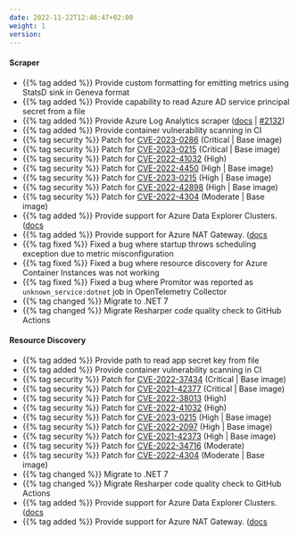 ```yaml
---
date: 2022-11-22T12:46:47+02:00
weight: 1
version:
---
```


#### Scraper

- {{% tag added %}} Provide custom formatting for emitting metrics using StatsD sink in Geneva format
- {{% tag added %}} Provide capability to read Azure AD service principal secret from a file
- {{% tag added %}} Provide Azure Log Analytics scraper ([docs](https://docs.promitor.io/v2.9/scraping/providers/log-analytics/)
| [#2132](https://github.com/tomkerkhove/promitor/pull/2132))
- {{% tag added %}} Provide container vulnerability scanning in CI
- {{% tag security %}} Patch for [CVE-2023-0286](https://github.com/advisories/GHSA-x4qr-2fvf-3mr5) (Critical | Base image)
- {{% tag security %}} Patch for [CVE-2023-0215](https://github.com/advisories/GHSA-x4qr-2fvf-3mr5) (Critical | Base image)
- {{% tag security %}} Patch for [CVE-2022-41032](https://github.com/advisories/GHSA-g3q9-xf95-8hp5) (High)
- {{% tag security %}} Patch for [CVE-2022-4450](https://github.com/advisories/GHSA-v5w6-wcm8-jm4q) (High | Base image)
- {{% tag security %}} Patch for [CVE-2023-0215](https://github.com/advisories/GHSA-r7jw-wp68-3xch) (High | Base image)
- {{% tag security %}} Patch for [CVE-2022-42898](https://access.redhat.com/security/cve/cve-2022-42898) (High | Base image)
- {{% tag security %}} Patch for [CVE-2022-4304](https://github.com/advisories/GHSA-p52g-cm5j-mjv4) (Moderate | Base image)
- {{% tag added %}} Provide support for Azure Data Explorer Clusters. ([docs](https://docs.promitor.io/v2.9/scraping/providers/data-explorer-clusters.md)
- {{% tag added %}} Provide support for Azure NAT Gateway. ([docs](https://docs.promitor.io/v2.9/scraping/providers/nat-gateway.md)
- {{% tag fixed %}} Fixed a bug where startup throws scheduling exception due to metric misconfiguration
- {{% tag fixed %}} Fixed a bug where resource discovery for Azure Container Instances was not working
- {{% tag fixed %}} Fixed a bug where Promitor was reported as `unknown_service:dotnet` job in OpenTelemetry Collector
- {{% tag changed %}} Migrate to .NET 7
- {{% tag changed %}} Migrate Resharper code quality check to GitHub Actions

#### Resource Discovery

- {{% tag added %}} Provide path to read app secret key from file
- {{% tag added %}} Provide container vulnerability scanning in CI
- {{% tag security %}} Patch for [CVE-2022-37434](https://github.com/advisories/GHSA-cfmr-vrgj-vqwv) (Critical | Base image)
- {{% tag security %}} Patch for [CVE-2021-42377](https://github.com/advisories/GHSA-phvg-gc27-gjwp) (Critical | Base image)
- {{% tag security %}} Patch for [CVE-2022-38013](https://github.com/advisories/GHSA-r8m2-4x37-6592) (High)
- {{% tag security %}} Patch for [CVE-2022-41032](https://github.com/advisories/GHSA-g3q9-xf95-8hp5) (High)
- {{% tag security %}} Patch for [CVE-2023-0215](https://github.com/advisories/GHSA-r7jw-wp68-3xch) (High | Base image)
- {{% tag security %}} Patch for [CVE-2022-2097](https://github.com/advisories/GHSA-3wx7-46ch-7rq2) (High | Base image)
- {{% tag security %}} Patch for [CVE-2021-42373](https://github.com/advisories/GHSA-6w3h-h7gw-72qf) (High | Base image)
- {{% tag security %}} Patch for [CVE-2022-34716](https://github.com/advisories/GHSA-2m65-m22p-9wjw) (Moderate)
- {{% tag security %}} Patch for [CVE-2022-4304](https://github.com/advisories/GHSA-p52g-cm5j-mjv4) (Moderate | Base image)
- {{% tag changed %}} Migrate to .NET 7
- {{% tag changed %}} Migrate Resharper code quality check to GitHub Actions
- {{% tag added %}} Provide support for Azure Data Explorer Clusters. ([docs](https://docs.promitor.io/v2.9/scraping/providers/data-explorer-clusters.md)
- {{% tag added %}} Provide support for Azure NAT Gateway. ([docs](https://docs.promitor.io/v2.9/scraping/providers/nat-gateway.md)
